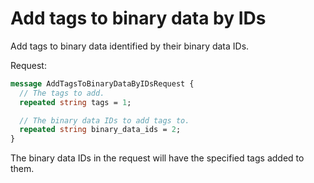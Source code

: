 # Add tags to binary data by IDs

Add tags to binary data identified by their binary data IDs.

Request:
```protobuf
message AddTagsToBinaryDataByIDsRequest {
  // The tags to add.
  repeated string tags = 1;

  // The binary data IDs to add tags to.
  repeated string binary_data_ids = 2;
}
```

The binary data IDs in the request will have the specified tags added to them.
